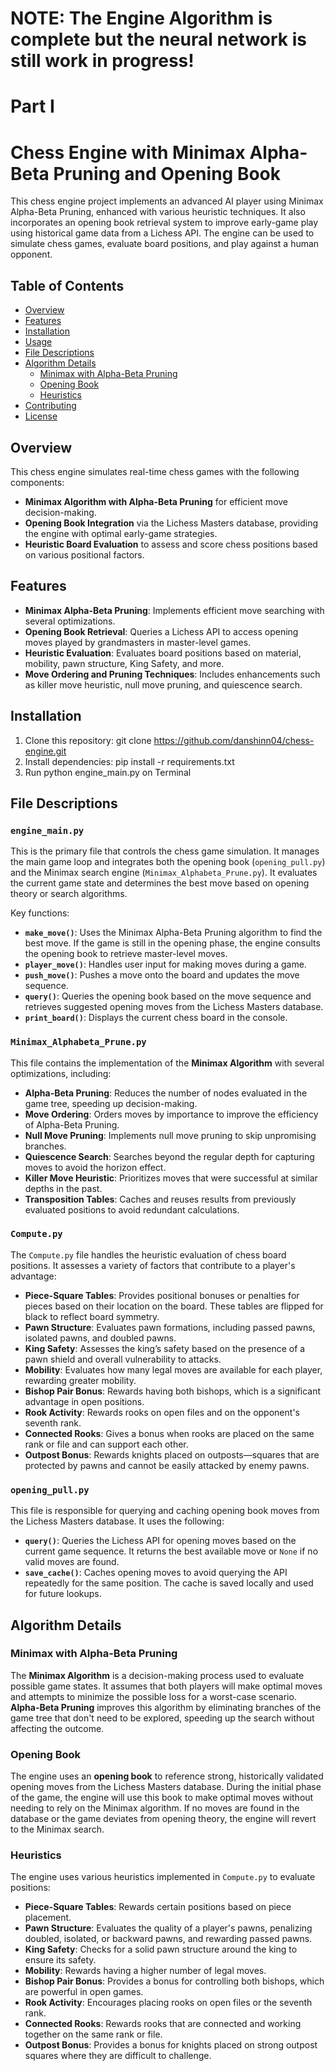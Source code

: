# NOTE: The Engine Algorithm is complete but the neural network is still work in progress!
# Part I 
# Chess Engine with Minimax Alpha-Beta Pruning and Opening Book

This chess engine project implements an advanced AI player using Minimax Alpha-Beta Pruning, enhanced with various heuristic techniques. It also incorporates an opening book retrieval system to improve early-game play using historical game data from a Lichess API. The engine can be used to simulate chess games, evaluate board positions, and play against a human opponent.

## Table of Contents
- [Overview](#overview)
- [Features](#features)
- [Installation](#installation)
- [Usage](#usage)
- [File Descriptions](#file-descriptions)
- [Algorithm Details](#algorithm-details)
  - [Minimax with Alpha-Beta Pruning](#minimax-with-alpha-beta-pruning)
  - [Opening Book](#opening-book)
  - [Heuristics](#heuristics)
- [Contributing](#contributing)
- [License](#license)

## Overview

This chess engine simulates real-time chess games with the following components:
- **Minimax Algorithm with Alpha-Beta Pruning** for efficient move decision-making.
- **Opening Book Integration** via the Lichess Masters database, providing the engine with optimal early-game strategies.
- **Heuristic Board Evaluation** to assess and score chess positions based on various positional factors.

## Features

- **Minimax Alpha-Beta Pruning**: Implements efficient move searching with several optimizations.
- **Opening Book Retrieval**: Queries a Lichess API to access opening moves played by grandmasters in master-level games.
- **Heuristic Evaluation**: Evaluates board positions based on material, mobility, pawn structure, King Safety, and more.
- **Move Ordering and Pruning Techniques**: Includes enhancements such as killer move heuristic, null move pruning, and quiescence search.

## Installation

1. Clone this repository:
   git clone https://github.com/danshinn04/chess-engine.git
2. Install dependencies:
   pip install -r requirements.txt
3. Run
   python engine_main.py on Terminal

## File Descriptions

### `engine_main.py`
This is the primary file that controls the chess game simulation. It manages the main game loop and integrates both the opening book (`opening_pull.py`) and the Minimax search engine (`Minimax_Alphabeta_Prune.py`). It evaluates the current game state and determines the best move based on opening theory or search algorithms.

Key functions:
- **`make_move()`**: Uses the Minimax Alpha-Beta Pruning algorithm to find the best move. If the game is still in the opening phase, the engine consults the opening book to retrieve master-level moves.
- **`player_move()`**: Handles user input for making moves during a game.
- **`push_move()`**: Pushes a move onto the board and updates the move sequence.
- **`query()`**: Queries the opening book based on the move sequence and retrieves suggested opening moves from the Lichess Masters database.
- **`print_board()`**: Displays the current chess board in the console.

### `Minimax_Alphabeta_Prune.py`
This file contains the implementation of the **Minimax Algorithm** with several optimizations, including:
- **Alpha-Beta Pruning**: Reduces the number of nodes evaluated in the game tree, speeding up decision-making.
- **Move Ordering**: Orders moves by importance to improve the efficiency of Alpha-Beta Pruning.
- **Null Move Pruning**: Implements null move pruning to skip unpromising branches.
- **Quiescence Search**: Searches beyond the regular depth for capturing moves to avoid the horizon effect.
- **Killer Move Heuristic**: Prioritizes moves that were successful at similar depths in the past.
- **Transposition Tables**: Caches and reuses results from previously evaluated positions to avoid redundant calculations.

### `Compute.py`
The `Compute.py` file handles the heuristic evaluation of chess board positions. It assesses a variety of factors that contribute to a player's advantage:
- **Piece-Square Tables**: Provides positional bonuses or penalties for pieces based on their location on the board. These tables are flipped for black to reflect board symmetry.
- **Pawn Structure**: Evaluates pawn formations, including passed pawns, isolated pawns, and doubled pawns.
- **King Safety**: Assesses the king’s safety based on the presence of a pawn shield and overall vulnerability to attacks.
- **Mobility**: Evaluates how many legal moves are available for each player, rewarding greater mobility.
- **Bishop Pair Bonus**: Rewards having both bishops, which is a significant advantage in open positions.
- **Rook Activity**: Rewards rooks on open files and on the opponent's seventh rank.
- **Connected Rooks**: Gives a bonus when rooks are placed on the same rank or file and can support each other.
- **Outpost Bonus**: Rewards knights placed on outposts—squares that are protected by pawns and cannot be easily attacked by enemy pawns.

### `opening_pull.py`
This file is responsible for querying and caching opening book moves from the Lichess Masters database. It uses the following:
- **`query()`**: Queries the Lichess API for opening moves based on the current game sequence. It returns the best available move or `None` if no valid moves are found.
- **`save_cache()`**: Caches opening moves to avoid querying the API repeatedly for the same position. The cache is saved locally and used for future lookups.

## Algorithm Details

### Minimax with Alpha-Beta Pruning
The **Minimax Algorithm** is a decision-making process used to evaluate possible game states. It assumes that both players will make optimal moves and attempts to minimize the possible loss for a worst-case scenario. **Alpha-Beta Pruning** improves this algorithm by eliminating branches of the game tree that don't need to be explored, speeding up the search without affecting the outcome.

### Opening Book
The engine uses an **opening book** to reference strong, historically validated opening moves from the Lichess Masters database. During the initial phase of the game, the engine will use this book to make optimal moves without needing to rely on the Minimax algorithm. If no moves are found in the database or the game deviates from opening theory, the engine will revert to the Minimax search.

### Heuristics
The engine uses various heuristics implemented in `Compute.py` to evaluate positions:
- **Piece-Square Tables**: Rewards certain positions based on piece placement.
- **Pawn Structure**: Evaluates the quality of a player's pawns, penalizing doubled, isolated, or backward pawns, and rewarding passed pawns.
- **King Safety**: Checks for a solid pawn structure around the king to ensure its safety.
- **Mobility**: Rewards having a higher number of legal moves.
- **Bishop Pair Bonus**: Provides a bonus for controlling both bishops, which are powerful in open games.
- **Rook Activity**: Encourages placing rooks on open files or the seventh rank.
- **Connected Rooks**: Rewards rooks that are connected and working together on the same rank or file.
- **Outpost Bonus**: Provides a bonus for knights placed on strong outpost squares where they are difficult to challenge.
